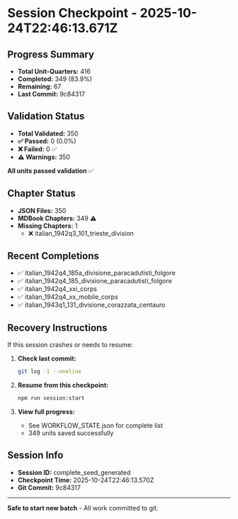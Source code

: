 # Session Checkpoint - 2025-10-24T22:46:13.671Z

## Progress Summary

- **Total Unit-Quarters:** 416
- **Completed:** 349 (83.9%)
- **Remaining:** 67
- **Last Commit:** 9c84317

## Validation Status

- **Total Validated:** 350
- **✅ Passed:** 0 (0.0%)
- **❌ Failed:** 0 ✅
- **⚠️ Warnings:** 350

**All units passed validation** ✅

## Chapter Status

- **JSON Files:** 350
- **MDBook Chapters:** 349 ⚠️
- **Missing Chapters:** 1
  - ❌ italian_1942q3_101_trieste_division

## Recent Completions

- ✅ italian_1942q4_185a_divisione_paracadutisti_folgore
- ✅ italian_1942q4_185_divisione_paracadutisti_folgore
- ✅ italian_1942q4_xxi_corps
- ✅ italian_1942q4_xx_mobile_corps
- ✅ italian_1943q1_131_divisione_corazzata_centauro

## Recovery Instructions

If this session crashes or needs to resume:

1. **Check last commit:**
   ```bash
   git log -1 --oneline
   ```

2. **Resume from this checkpoint:**
   ```bash
   npm run session:start
   ```

3. **View full progress:**
   - See WORKFLOW_STATE.json for complete list
   - 349 units saved successfully

## Session Info

- **Session ID:** complete_seed_generated
- **Checkpoint Time:** 2025-10-24T22:46:13.570Z
- **Git Commit:** 9c84317

---

**Safe to start new batch** - All work committed to git.
